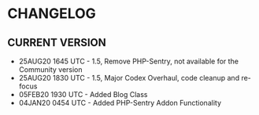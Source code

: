 # CHANGELOG

## CURRENT VERSION
- 25AUG20 1645 UTC - 1.5, Remove PHP-Sentry, not available for the Community version
- 25AUG20 1830 UTC - 1.5, Major Codex Overhaul, code cleanup and re-focus
- 05FEB20 1930 UTC - Added Blog Class
- 04JAN20 0454 UTC - Added PHP-Sentry Addon Functionality